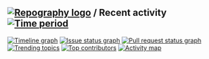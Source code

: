 
## [![Repography logo](https://images.repography.com/logo.svg)](https://repography.com) / Recent activity [![Time period](https://images.repography.com/36584306/animeshmahajan8/Stock-Price-Prediction-using-LSTM/recent-activity/pQwi78XcSnTOMYUfLNQoHe1P9K1LfjovMn0Vns-Ib44/hAS3YE11RE85-eefYTO0OXFYE27w5l_ZIYDRj4zQlV0_badge.svg)](https://repography.com)
[![Timeline graph](https://images.repography.com/36584306/animeshmahajan8/Stock-Price-Prediction-using-LSTM/recent-activity/pQwi78XcSnTOMYUfLNQoHe1P9K1LfjovMn0Vns-Ib44/hAS3YE11RE85-eefYTO0OXFYE27w5l_ZIYDRj4zQlV0_timeline.svg)](https://github.com/animeshmahajan8/Stock-Price-Prediction-using-LSTM/commits)
[![Issue status graph](https://images.repography.com/36584306/animeshmahajan8/Stock-Price-Prediction-using-LSTM/recent-activity/pQwi78XcSnTOMYUfLNQoHe1P9K1LfjovMn0Vns-Ib44/hAS3YE11RE85-eefYTO0OXFYE27w5l_ZIYDRj4zQlV0_issues.svg)](https://github.com/animeshmahajan8/Stock-Price-Prediction-using-LSTM/issues)
[![Pull request status graph](https://images.repography.com/36584306/animeshmahajan8/Stock-Price-Prediction-using-LSTM/recent-activity/pQwi78XcSnTOMYUfLNQoHe1P9K1LfjovMn0Vns-Ib44/hAS3YE11RE85-eefYTO0OXFYE27w5l_ZIYDRj4zQlV0_prs.svg)](https://github.com/animeshmahajan8/Stock-Price-Prediction-using-LSTM/pulls)
[![Trending topics](https://images.repography.com/36584306/animeshmahajan8/Stock-Price-Prediction-using-LSTM/recent-activity/pQwi78XcSnTOMYUfLNQoHe1P9K1LfjovMn0Vns-Ib44/hAS3YE11RE85-eefYTO0OXFYE27w5l_ZIYDRj4zQlV0_words.svg)](https://github.com/animeshmahajan8/Stock-Price-Prediction-using-LSTM/commits)
[![Top contributors](https://images.repography.com/36584306/animeshmahajan8/Stock-Price-Prediction-using-LSTM/recent-activity/pQwi78XcSnTOMYUfLNQoHe1P9K1LfjovMn0Vns-Ib44/hAS3YE11RE85-eefYTO0OXFYE27w5l_ZIYDRj4zQlV0_users.svg)](https://github.com/animeshmahajan8/Stock-Price-Prediction-using-LSTM/graphs/contributors)
[![Activity map](https://images.repography.com/36584306/animeshmahajan8/Stock-Price-Prediction-using-LSTM/recent-activity/pQwi78XcSnTOMYUfLNQoHe1P9K1LfjovMn0Vns-Ib44/hAS3YE11RE85-eefYTO0OXFYE27w5l_ZIYDRj4zQlV0_map.svg)](https://github.com/animeshmahajan8/Stock-Price-Prediction-using-LSTM/commits)


